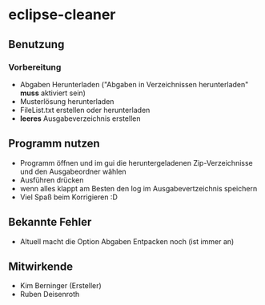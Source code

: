 # eclipse-cleaner

## Benutzung
### Vorbereitung
- Abgaben Herunterladen ("Abgaben in Verzeichnissen herunterladen" **muss** aktiviert sein)
- Musterlösung herunterladen
- FileList.txt erstellen oder herunterladen
- **leeres** Ausgabeverzeichnis erstellen
## Programm nutzen
- Programm öffnen und im gui die heruntergeladenen Zip-Verzeichnisse und den Ausgabeordner wählen
- Ausführen drücken
- wenn alles klappt am Besten den log im Ausgabevertzeichnis speichern
- Viel Spaß beim Korrigieren :D

## Bekannte Fehler
- Altuell macht die Option Abgaben Entpacken noch  (ist immer an)

## Mitwirkende
- Kim Berninger (Ersteller)
- Ruben Deisenroth